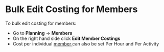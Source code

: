 # Bulk Edit Costing for Members

To bulk edit costing for members:

* Go to **Planning** -&gt; **Members**
* On the right hand side click **Edit Member Costings**
* Cost per individual [member ](../../personnel-and-training/untitled/)can also be set Per Hour and Per Activity




